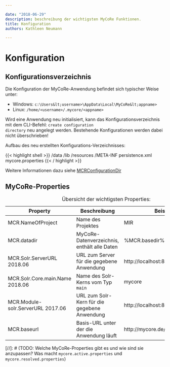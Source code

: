 ```yaml
---

date: "2018-06-29"
description: beschreibung der wichtigsten MyCoRe Funktionen.
title: Konfiguration
authors: Kathleen Neumann

---
```


# Konfiguration

## Konfigurationsverzeichnis

Die Konfiguration der MyCoRe-Anwendung befindet sich typischer Weise unter:

* Windows: <code>c:\Users\&lt;username>\AppData\Local\MyCoRe\&lt;appname></code>
* Linux: <code>/home/&lt;username>/.mycore/&lt;appname></code>

Wird eine Anwendung neu initialisiert, kann das Konfigurationsverzeichnis mit dem CLI-Befehl:
<code>create configuration directory</code> neu angelegt werden. Bestehende Konfigurationen
werden dabei nicht überschrieben!

Aufbau des neu erstellten Konfigurations-Verzeichnisses:

{{< highlight shell >}}
/data
/lib
/resources
  /META-INF
    persistence.xml
mycore.properties
{{< / highlight >}}

Weitere Informationen dazu siehe [MCRConfigurationDir](http://www.mycore.de/generated/mycore/apidocs/org/mycore/common/config/MCRConfigurationDir.html)

## MyCoRe-Properties

<table class="table table-striped">
        <caption>Übersicht der wichtigsten Properties:</caption>
        <thead>
          <tr>
            <th>Property</th>
            <th>Beschreibung</th>
            <th>Beispiel</th>
          </tr>
        </thead>
        <tbody>
          <tr>
            <td>MCR.NameOfProject</td>
            <td>Name des Projektes</td>
            <td>MIR</td>
          </tr>
          <tr>
            <td>MCR.datadir</td>
            <td>MyCoRe-Datenverzeichnis, enthält alle Daten</td>
            <td>%MCR.basedir%/data (default)</td>
          </tr>
          <tr>
            <td>MCR.Solr.ServerURL <span class="label label-warning">2018.06</span></td>
            <td>URL zum Server für die gegebene Anwendung</td>
            <td>http://localhost:8983/</td>
          </tr>
          <tr>
            <td>MCR.Solr.Core.main.Name <span class="label label-warning">2018.06</span></td>
            <td>Name des Solr-Kerns vom Typ <code>main</code></td>
            <td>mycore</td>
          </tr>
          <tr>
            <td>MCR.Module-solr.ServerURL <span class="label label-warning">2017.06</span></td>
            <td>URL zum Solr-Kern für die gegebene Anwendung</td>
            <td>http://localhost:8080/solr/mycore</td>
          </tr>
          <tr>
            <td>MCR.baseurl</td>
            <td>Basis-URL unter der die Anwendung läuft</td>
            <td>http://mycore.de/mir/</td>
          </tr>
        </tbody>
      </table>
<!-- https://www.jamestharpe.com/code-comments-markdown/ -->
[//]: # (TODO: Welche MyCoRe-Properties gibt es und wie sind sie anzupassen? Was macht <code>mycore.active.properties</code> und <code>mycore.resolved.properties</code>)


